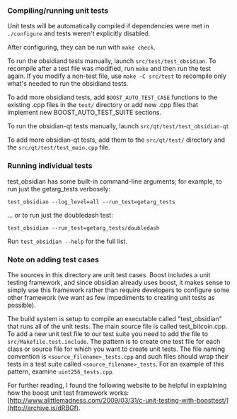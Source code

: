 ### Compiling/running unit tests

Unit tests will be automatically compiled if dependencies were met in `./configure`
and tests weren't explicitly disabled.

After configuring, they can be run with `make check`.

To run the obsidiand tests manually, launch `src/test/test_obsidian`. To recompile
after a test file was modified, run `make` and then run the test again. If you
modify a non-test file, use `make -C src/test` to recompile only what's needed
to run the obsidiand tests.

To add more obsidiand tests, add `BOOST_AUTO_TEST_CASE` functions to the existing
.cpp files in the `test/` directory or add new .cpp files that
implement new BOOST_AUTO_TEST_SUITE sections.

To run the obsidian-qt tests manually, launch `src/qt/test/test_obsidian-qt`

To add more obsidian-qt tests, add them to the `src/qt/test/` directory and
the `src/qt/test/test_main.cpp` file.

### Running individual tests

test_obsidian has some built-in command-line arguments; for
example, to run just the getarg_tests verbosely:

    test_obsidian --log_level=all --run_test=getarg_tests

... or to run just the doubledash test:

    test_obsidian --run_test=getarg_tests/doubledash

Run `test_obsidian --help` for the full list.

### Note on adding test cases

The sources in this directory are unit test cases.  Boost includes a
unit testing framework, and since obsidian already uses boost, it makes
sense to simply use this framework rather than require developers to
configure some other framework (we want as few impediments to creating
unit tests as possible).

The build system is setup to compile an executable called "test_obsidian"
that runs all of the unit tests.  The main source file is called
test_bitcoin.cpp. To add a new unit test file to our test suite you need
to add the file to `src/Makefile.test.include`. The pattern is to create
one test file for each class or source file for which you want to create
unit tests.  The file naming convention is `<source_filename>_tests.cpp`
and such files should wrap their tests in a test suite
called `<source_filename>_tests`. For an example of this pattern,
examine `uint256_tests.cpp`.

For further reading, I found the following website to be helpful in
explaining how the boost unit test framework works:
[http://www.alittlemadness.com/2009/03/31/c-unit-testing-with-boosttest/](http://archive.is/dRBGf).
